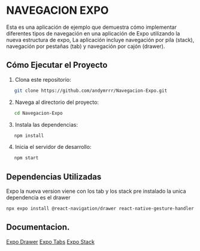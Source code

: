 # NAVEGACION EXPO

Esta es una aplicación de ejemplo que demuestra cómo implementar diferentes tipos de navegación en una aplicación de Expo utilizando la nueva estructura de expo, La aplicación incluye navegación por pila (stack), navegación por pestañas (tab) y navegación por cajón (drawer).

## Cómo Ejecutar el Proyecto

1. Clona este repositorio:

```bash
   git clone https://github.com/andymrrr/Navegacion-Expo.git
```

2. Navega al directorio del proyecto:

```bash
   cd Navegacion-Expo
```

3. Instala las dependencias:

```bash
   npm install
```

4. Inicia el servidor de desarrollo:

```bash
   npm start
```

## Dependencias Utilizadas

Expo la nueva version viene con los tab y los stack pre instalado la unica dependencia es el drawer

```bash
npx expo install @react-navigation/drawer react-native-gesture-handler react-native-reanimated
```

## Documentacion.

[Expo Drawer](https://docs.expo.dev/router/advanced/drawer/)
[Expo Tabs](https://docs.expo.dev/router/advanced/tabs/)
[Expo Stack](https://docs.expo.dev/router/advanced/stack/)
